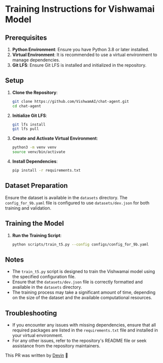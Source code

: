 # Training Instructions for Vishwamai Model

## Prerequisites

1. **Python Environment**: Ensure you have Python 3.8 or later installed.
2. **Virtual Environment**: It is recommended to use a virtual environment to manage dependencies.
3. **Git LFS**: Ensure Git LFS is installed and initialized in the repository.

## Setup

1. **Clone the Repository**:
   ```bash
   git clone https://github.com/VishwamAI/chat-agent.git
   cd chat-agent
   ```

2. **Initialize Git LFS**:
   ```bash
   git lfs install
   git lfs pull
   ```

3. **Create and Activate Virtual Environment**:
   ```bash
   python3 -m venv venv
   source venv/bin/activate
   ```

4. **Install Dependencies**:
   ```bash
   pip install -r requirements.txt
   ```

## Dataset Preparation

Ensure the dataset is available in the `datasets` directory. The `config_for_9b.yaml` file is configured to use `datasets/dev.json` for both training and validation.

## Training the Model

1. **Run the Training Script**:
   ```bash
   python scripts/train_t5.py --config configs/config_for_9b.yaml
   ```

## Notes

- The `train_t5.py` script is designed to train the Vishwamai model using the specified configuration file.
- Ensure that the `datasets/dev.json` file is correctly formatted and available in the `datasets` directory.
- The training process may take a significant amount of time, depending on the size of the dataset and the available computational resources.

## Troubleshooting

- If you encounter any issues with missing dependencies, ensure that all required packages are listed in the `requirements.txt` file and installed in your virtual environment.
- For any other issues, refer to the repository's README file or seek assistance from the repository maintainers.

This PR was written by [Devin](https://devin.ai/) :angel:
